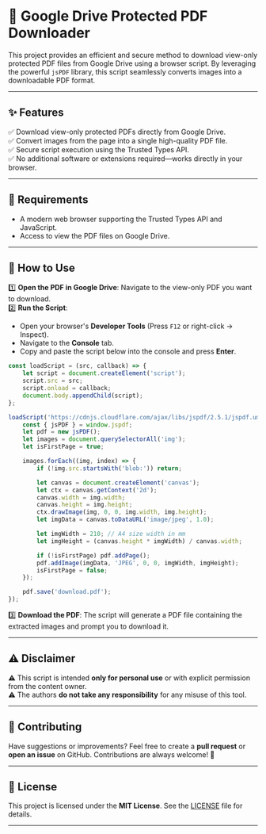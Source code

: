# 🚀 Google Drive Protected PDF Downloader

This project provides an efficient and secure method to download view-only protected PDF files from Google Drive using a browser script. By leveraging the powerful `jsPDF` library, this script seamlessly converts images into a downloadable PDF format.

---

## ✨ Features

✅ Download view-only protected PDFs directly from Google Drive.  
✅ Convert images from the page into a single high-quality PDF file.  
✅ Secure script execution using the Trusted Types API.  
✅ No additional software or extensions required—works directly in your browser.  

---

## 📌 Requirements

- A modern web browser supporting the Trusted Types API and JavaScript.
- Access to view the PDF files on Google Drive.

---

## 📖 How to Use

1️⃣ **Open the PDF in Google Drive**: Navigate to the view-only PDF you want to download.  
2️⃣ **Run the Script**:
   - Open your browser's **Developer Tools** (Press `F12` or right-click → Inspect).
   - Navigate to the **Console** tab.
   - Copy and paste the script below into the console and press **Enter**.

```javascript
const loadScript = (src, callback) => {
    let script = document.createElement('script');
    script.src = src;
    script.onload = callback;
    document.body.appendChild(script);
};

loadScript('https://cdnjs.cloudflare.com/ajax/libs/jspdf/2.5.1/jspdf.umd.min.js', () => {
    const { jsPDF } = window.jspdf;
    let pdf = new jsPDF();
    let images = document.querySelectorAll('img');
    let isFirstPage = true;

    images.forEach((img, index) => {
        if (!img.src.startsWith('blob:')) return;

        let canvas = document.createElement('canvas');
        let ctx = canvas.getContext('2d');
        canvas.width = img.width;
        canvas.height = img.height;
        ctx.drawImage(img, 0, 0, img.width, img.height);
        let imgData = canvas.toDataURL('image/jpeg', 1.0);

        let imgWidth = 210; // A4 size width in mm
        let imgHeight = (canvas.height * imgWidth) / canvas.width;

        if (!isFirstPage) pdf.addPage();
        pdf.addImage(imgData, 'JPEG', 0, 0, imgWidth, imgHeight);
        isFirstPage = false;
    });

    pdf.save('download.pdf');
});
```

3️⃣ **Download the PDF**: The script will generate a PDF file containing the extracted images and prompt you to download it.  

---

## ⚠️ Disclaimer

⚠️ This script is intended **only for personal use** or with explicit permission from the content owner.  
⚠️ The authors **do not take any responsibility** for any misuse of this tool.  

---

## 🤝 Contributing

Have suggestions or improvements? Feel free to create a **pull request** or **open an issue** on GitHub. Contributions are always welcome! 🚀

---

## 📜 License

This project is licensed under the **MIT License**. See the [LICENSE](LICENSE) file for details.

---
